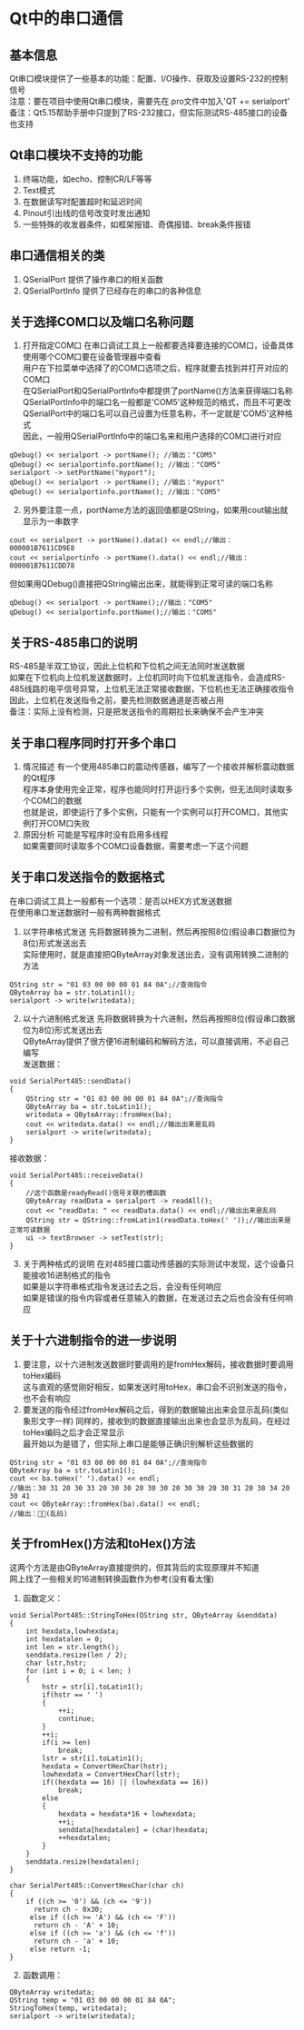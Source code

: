 # Qt中的串口通信

## 基本信息
Qt串口模块提供了一些基本的功能：配置、I/O操作、获取及设置RS-232的控制信号  
注意：要在项目中使用Qt串口模块，需要先在.pro文件中加入'QT += serialport'  
备注：Qt5.15帮助手册中只提到了RS-232接口，但实际测试RS-485接口的设备也支持  


## Qt串口模块不支持的功能
1. 终端功能，如echo、控制CR/LF等等
2. Text模式
3. 在数据读写时配置超时和延迟时间
4. Pinout引出线的信号改变时发出通知
5. 一些特殊的收发器条件，如框架报错、奇偶报错、break条件报错


## 串口通信相关的类
1. QSerialPort
提供了操作串口的相关函数  
2. QSerialPortInfo
提供了已经存在的串口的各种信息  


## 关于选择COM口以及端口名称问题
1. 打开指定COM口
在串口调试工具上一般都要选择要连接的COM口，设备具体使用哪个COM口要在设备管理器中查看  
用户在下拉菜单中选择了的COM口选项之后，程序就要去找到并打开对应的COM口  
在QSerialPort和QSerialPortInfo中都提供了portName()方法来获得端口名称  
QSerialPortInfo中的端口名一般都是'COM5'这种规范的格式，而且不可更改  
QSerialPort中的端口名可以自己设置为任意名称，不一定就是'COM5'这种格式  
因此，一般用QSerialPortInfo中的端口名来和用户选择的COM口进行对应  
```
qDebug() << serialport -> portName(); //输出："COM5"
qDebug() << serialportinfo.portName(); //输出："COM5"
serialport -> setPortName("myport");
qDebug() << serialport -> portName(); //输出："myport"
qDebug() << serialportinfo.portName(); //输出："COM5"
```
2. 另外要注意一点，portName方法的返回值都是QString，如果用cout输出就显示为一串数字  
```
cout << serialport -> portName().data() << endl;//输出：000001B7611CD9E8
cout << serialportinfo -> portName().data() << endl;//输出：000001B7611CDD78
```
但如果用QDebug()直接把QString输出出来，就能得到正常可读的端口名称  
```
qDebug() << serialport -> portName();//输出："COM5"
qDebug() << serialportinfo.portName();//输出："COM5"
```


## 关于RS-485串口的说明
RS-485是半双工协议，因此上位机和下位机之间无法同时发送数据  
如果在下位机向上位机发送数据时，上位机同时向下位机发送指令，会造成RS-485线路的电平信号异常，上位机无法正常接收数据，下位机也无法正确接收指令  
因此，上位机在发送指令之前，要先检测数据通道是否被占用  
备注：实际上没有检测，只是把发送指令的周期拉长来确保不会产生冲突  


## 关于串口程序同时打开多个串口
1. 情况描述
有一个使用485串口的震动传感器，编写了一个接收并解析震动数据的Qt程序  
程序本身使用完全正常，程序也能同时打开运行多个实例，但无法同时读取多个COM口的数据  
也就是说，即使运行了多个实例，只能有一个实例可以打开COM口，其他实例打开COM口失败  
2. 原因分析
可能是写程序时没有启用多线程  
如果需要同时读取多个COM口设备数据，需要考虑一下这个问题  


## 关于串口发送指令的数据格式
在串口调试工具上一般都有一个选项：是否以HEX方式发送数据  
在使用串口发送数据时一般有两种数据格式  
1. 以字符串格式发送
先将数据转换为二进制，然后再按照8位(假设串口数据位为8位)形式发送出去  
实际使用时，就是直接把QByteArray对象发送出去，没有调用转换二进制的方法  
```
QString str = "01 03 00 00 00 01 84 0A";//查询指令
QByteArray ba = str.toLatin1();
serialport -> write(writedata);
```
2. 以十六进制格式发送
先将数据转换为十六进制，然后再按照8位(假设串口数据位为8位)形式发送出去  
QByteArray提供了很方便16进制编码和解码方法，可以直接调用，不必自己编写  
发送数据：  
```
void SerialPort485::sendData()
{
	QString str = "01 03 00 00 00 01 84 0A";//查询指令
	QByteArray ba = str.toLatin1();
	writedata = QByteArray::fromHex(ba);
	cout << writedata.data() << endl;//输出出来是乱码
	serialport -> write(writedata);
}
```
接收数据：  
```
void SerialPort485::receiveData()
{
	//这个函数是readyRead()信号关联的槽函数
	QByteArray readData = serialport -> readAll();
	cout << "readData: " << readData.data() << endl;//输出出来是乱码
	QString str = QString::fromLatin1(readData.toHex(' '));//输出出来是正常可读数据
	ui -> textBrowser -> setText(str);
}
```
3. 关于两种格式的说明
在对485接口震动传感器的实际测试中发现，这个设备只能接收16进制格式的指令  
如果是以字符串格式指令发送过去之后，会没有任何响应  
如果是错误的指令内容或者任意输入的数据，在发送过去之后也会没有任何响应  


## 关于十六进制指令的进一步说明
1. 要注意，以十六进制发送数据时要调用的是fromHex解码，接收数据时要调用toHex编码  
这与直观的感觉刚好相反，如果发送时用toHex，串口会不识别发送的指令，也不会有响应  
2. 要发送的指令经过fromHex解码之后，得到的数据输出出来会显示乱码(类似象形文字一样)
同样的，接收到的数据直接输出出来也会显示为乱码，在经过toHex编码之后才会正常显示  
最开始以为是错了，但实际上串口是能够正确识别解析这些数据的  
```
QString str = "01 03 00 00 00 01 84 0A";//查询指令
QByteArray ba = str.toLatin1();
cout << ba.toHex(' ').data() << endl;
//输出：30 31 20 30 33 20 30 30 20 30 30 20 30 30 20 30 31 20 38 34 20 30 41
cout << QByteArray::fromHex(ba).data() << endl;
//输出：(乱码)
```


## 关于fromHex()方法和toHex()方法
这两个方法是由QByteArray直接提供的，但其背后的实现原理并不知道  
网上找了一些相关的16进制转换函数作为参考(没有看太懂)  
1. 函数定义：  
```
void SerialPort485::StringToHex(QString str, QByteArray &senddata)
{
    int hexdata,lowhexdata;
    int hexdatalen = 0;
    int len = str.length();
    senddata.resize(len / 2);
    char lstr,hstr;
    for (int i = 0; i < len; )
    {
        hstr = str[i].toLatin1();
        if(hstr == ' ')
        {
            ++i;
            continue;
        }
        ++i;
        if(i >= len)
            break;
        lstr = str[i].toLatin1();
        hexdata = ConvertHexChar(hstr);
        lowhexdata = ConvertHexChar(lstr);
        if((hexdata == 16) || (lowhexdata == 16))
            break;
        else
        {
            hexdata = hexdata*16 + lowhexdata;
            ++i;
            senddata[hexdatalen] = (char)hexdata;
            ++hexdatalen;
        }
    }
    senddata.resize(hexdatalen);
}

char SerialPort485::ConvertHexChar(char ch)
{
    if ((ch >= '0') && (ch <= '9'))
      return ch - 0x30;
     else if ((ch >= 'A') && (ch <= 'F'))
      return ch - 'A' + 10;
     else if ((ch >= 'a') && (ch <= 'f'))
      return ch - 'a' + 10;
     else return -1;
}
```
2. 函数调用：  
```
QByteArray writedata;
QString temp = "01 03 00 00 00 01 84 0A";
StringToHex(temp, writedata);
serialport -> write(writedata);
```
